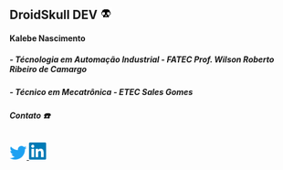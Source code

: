 ## **DroidSkull DEV** <img width="20px" src='imagens_Readme/pixel_Droidskull.png'/>
#### Kalebe Nascimento


##### - Técnologia em Automação Industrial - FATEC Prof. Wilson Roberto Ribeiro de Camargo
##### - Técnico em Mecatrônica - ETEC Sales Gomes













<div align='left'>
    <h6> <b> Contato ☎️ </b> </h3> <p>
    <a href='https://twitter.com/_DroidSkull'>
        <img src='imagens_Readme/twitter.png' width=30 title='Meu Twitter'>
    </a><a href='https://www.linkedin.com/in/kalebe-nascimento-7690311b7/' title='Meu linkedin'>
        <img src='imagens_Readme/lnd.png' width=30 title='Meu Linkedin'>
    </a>
</div>
